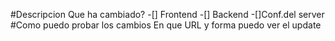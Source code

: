 #Descripcion
Que ha cambiado?
-[] Frontend
-[] Backend
-[]Conf.del server
#Como puedo probar los cambios
En que URL y forma puedo ver el update
